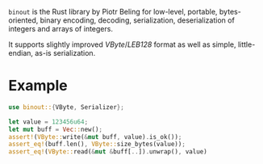 `binout` is the Rust library by Piotr Beling for low-level, portable, bytes-oriented,
binary encoding, decoding, serialization, deserialization of integers and arrays of integers.

It supports slightly improved *VByte*/*LEB128* format as well as simple, little-endian, as-is serialization.

# Example
```rust
use binout::{VByte, Serializer};

let value = 123456u64;
let mut buff = Vec::new();
assert!(VByte::write(&mut buff, value).is_ok());
assert_eq!(buff.len(), VByte::size_bytes(value));
assert_eq!(VByte::read(&mut &buff[..]).unwrap(), value)
```